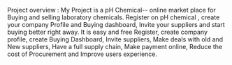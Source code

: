 Project overview  :
My Project is a pH Chemical-- online market place for Buying and selling laboratory chemicals.
Register on pH chemical , create your company Profile and Buying dashboard, Invite your suppliers and start buying better right away.
It is easy and free Register,  create company profile, create Buying Dashboard, Invite suppliers,  Make deals with old and New suppliers,  Have a full supply chain, Make payment online, Reduce the cost of Procurement and Improve users experience.